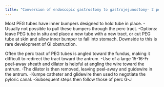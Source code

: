```yaml
---
title: "Conversion of endoscopic gastrostomy to gastrojejunostomy- 2 potential complicating features"
---
```

Most PEG tubes have inner bumpers designed to hold tube in place.
-Usually not possible to pull these bumpers through the perc tract. 
-Options: leave PEG tube in situ and place a new tube with a new tract, or cut PEG tube at skin and allow inner bumper to fall into stomach. Downside to this is rare development of GI obstruction.

Often the perc tract of PEG tubes is angled toward the fundus, making it difficult to redirect the tract toward the antrum.
-Use of a large 15-16-Fr peel-away sheath and dilator is helpful at angling the wire toward the antrum. 
-The dilator is then removed, leaving peel-away and guidewire in the antrum.
-Kumpe catheter and glidewire then used to negotiate the pyloric canal.
-Subsequent steps then follow those of perc G-J

